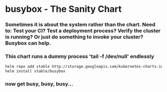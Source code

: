 # busybox - The Sanity Chart

### Sometimes it is about the system rather than the chart.  Need to: Test your CI?  Test a deployment process? Verify the cluster is running? Or just do something to invoke your cluster? Busybox can help.

### This chart runs a dummy process 'tail -f /dev/null' endlessly

```bash
helm repo add stable http://storage.googleapis.com/kubernetes-charts-incubator 
helm install stable/busybox
```

### now get busy, busy, busy...
